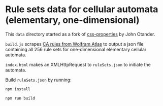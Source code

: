 # Rule sets data for cellular automata (elementary, one-dimensional)

This `data` directory started as a fork of [css-properties](https://github.com/johnotander/css-properties) by John Otander.

`build.js` scrapes [CA rules from Wolfram Atlas](http://atlas.wolfram.com/01/01/rulelist.html) to output a json file containing all 256 rule sets for one-dimensional elementary cellular automata.

`index.html` makes an XMLHttpRequest to `ruleSets.json` to initiate the automata.

Build `ruleSets.json` by running:

```bash
npm install

npm run build
```
